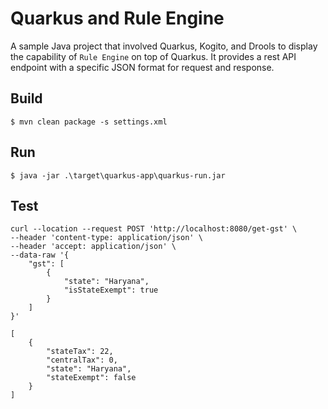 # Quarkus and Rule Engine

A sample Java project that involved Quarkus, Kogito, and Drools to display the capability of `Rule Engine` on top of Quarkus. It provides a rest API endpoint with a specific JSON format for request and response.

## Build
```
$ mvn clean package -s settings.xml
```

## Run
```
$ java -jar .\target\quarkus-app\quarkus-run.jar
```

## Test
```
curl --location --request POST 'http://localhost:8080/get-gst' \
--header 'content-type: application/json' \
--header 'accept: application/json' \
--data-raw '{
    "gst": [
        {
            "state": "Haryana",
            "isStateExempt": true 
        }
    ]
}'
    
[
    {
        "stateTax": 22,
        "centralTax": 0,
        "state": "Haryana",
        "stateExempt": false
    }
]
```
